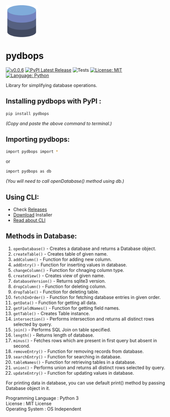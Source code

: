 <img src="https://github.com/NotShrirang/pydbops/blob/main/src/pydbops/database_image.png" height="100" width="100">

# pydbops

[![v0.0.6](https://img.shields.io/badge/version-v0.0.6-red.svg?style=flat&logo=)](https://github.com/NotShrirang/pydbops)
[![PyPI Latest Release](https://img.shields.io/pypi/v/pydbops.svg)](https://pypi.org/project/pydbops/)
![Tests](https://github.com/NotShrirang/pydbops/actions/workflows/test.yml/badge.svg)
[![License: MIT](https://img.shields.io/badge/license-MIT-brightgreen.svg?style=flat&logo=license)](https://github.com/NotShrirang/pydbops/blob/main/LICENSE)
[![Language: Python](https://img.shields.io/badge/language-python-blue.svg?style=flat&logo=python)](https://www.python.org/)

Library for simplifying database operations.
<br>

## Installing pydbops with PyPI :

```sh
pip install pydbops
```

_(Copy and paste the above command to terminal.)_

## Importing pydbops:

```sh
import pydbops import *
```

or

```sh
import pydbops as db
```

_(You will need to call openDatabase() method using db.)_

## Using CLI:

- Check <a href="https://github.com/NotShrirang/pydbops/releases/tag/v0.0.1">Releases</a>
- <a href="https://github.com/NotShrirang/pydbops/releases/download/v0.0.1/pydbops-cli-installer-X86_64.exe">Download</a> Installer
- <a href="https://github.com/NotShrirang/pydbops/tree/main/pydbops-cli#pydbops-cli">Read about CLI</a>

## Methods in Database:

1. <code>openDatabase()</code> - Creates a database and returns a Database object.
2. <code>createTable()</code> - Creates table of given name.
3. <code>addColumn()</code> - Function for adding new column.
4. <code>addEntry()</code> - Function for inserting values in database.
5. <code>changeColumn()</code> - Function for chnaging column type.
6. <code>createView()</code> - Creates view of given name.
7. <code>databaseVersion()</code> - Returns sqlite3 version.
8. <code>dropColumn()</code> - Function for deleting column.
9. <code>dropTable()</code> - Function for deleting table.
10. <code>fetchInOrder()</code> - Function for fetching database entries in given order.
11. <code>getData()</code> - Function for getting all data.
12. <code>getFieldNames()</code> - Function for getting field names.
13. <code>getTable()</code> - Creates Table instance.
14. <code>intersection()</code> - Performs intersection and returns all distinct rows selected by query.
15. <code>join()</code> - Performs SQL Join on table specified.
15. <code>length()</code> - Returns length of database.
16. <code>minus()</code> - Fetches rows which are present in first query but absent in second.
17. <code>removeEntry()</code> - Function for removing records from database.
18. <code>searchEntry()</code> - Function for searching in database.
19. <code>tableNames()</code> - Function for retrieving tables in a database.
20. <code>union()</code> - Performs union and returns all distinct rows selected by query.
21. <code>updateEntry()</code> - Function for updating values in database.

For printing data in database, you can use default print() method by passing Database object in it.

Programming Language : Python 3
<br>
License : MIT License
<br>
Operating System : OS Independent
